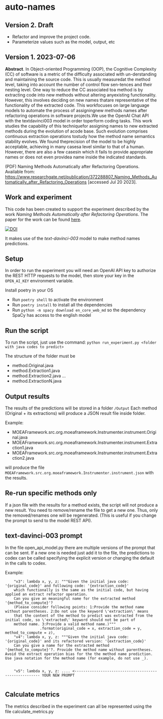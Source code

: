 # auto-names
## Version 2. Draft
- Refactor and improve the project code.
- Parameterize values such as the model, output, etc

## Version 1. 2023-07-06
**Abstract**. In Object-oriented Programming (OOP), the Cognitive Complexity (CC) of software is a metric of the difficulty associated with un-derstanding and maintaining the source code. This is usually measuredat the method level, taking into account the number of control flow sen-tences and their nesting level. One way to reduce the CC associated toa method is by extracting code into new methods without altering anyexisting functionality. However, this involves deciding on new names thatare representative of the functionality of the extracted code. This workfocuses on large language models to automate the process of assigningnew methods names after refactoring operations in software projects.We use the OpenAI Chat API with the textdavinci003 model in order toperform coding tasks. This work studies the capability of this techniquefor assigning names to new extracted methods during the evolution of acode base. Such evolution comprises continuous extraction operations tostudy how the method name semantics stability evolves. We found theprecision of the model to be highly acceptable, achieving in many casesa level similar to that of a human. However, there are also a few casesin which it fails to provide appropriate names or does not even providea name inside the indicated standards. 

(PDF) Naming Methods Automatically after Refactoring Operations. Available from: https://www.researchgate.net/publication/372288807_Naming_Methods_Automatically_after_Refactoring_Operations [accessed Jul 20 2023].


## Work and experiment
This code has been created to support the experiment described by the work *Naming Methods Automatically after Refactoring Operations*.
The paper for the work can be found [here](https://www.researchgate.net/publication/372288807_Naming_Methods_Automatically_after_Refactoring_Operations).

[![DOI](https://zenodo.org/badge/DOI/10.5281/zenodo.8132928.svg)](https://doi.org/10.5281/zenodo.8132928)


It makes use of the *text-davinci-003* model to make method names predictions.

## Setup
In order to run the experiment you will need an OpenAI API key to authorize the REST HTTP requests to the model, then store your key in the `OPEN_AI_KEY` environment variable.

Install poetry in your OS
- Run `poetry shell` to activate the environment
- Run `poetry install` to install all the dependencies
- Run `python -m spacy download en_core_web_md` so the dependency SpaCy has access to the english model

## Run the script
To run the script, just use the command: ```python run_experiment.py <folder with java codes to predict>```

The structure of the folder must be
- method.Original.java
- method.Extraction1.java
- method.Extraction2.java
...
- method.ExtractionN.java


## Output results
The results of the predictions will be stored in a folder `/Output`
Each method (Original + its extractions) will produce a JSON result file inside folder.


Example:

- MOEAFramework.src.org.moeaframework.Instrumenter.instrument.Original.java
- MOEAFramework.src.org.moeaframework.Instrumenter.instrument.Extraction1.java
- MOEAFramework.src.org.moeaframework.Instrumenter.instrument.Extraction2.java


will produce the file `MOEAFramework.src.org.moeaframework.Instrumenter.instrument.json` with the results.

## Re-run specific methods only
If a json file with the results for a method exists, the script will not produce a new result. You need to remove/rename the file to get a new one. Thus, only the removed/renames one will be regenerated. (This is useful if you change the prompt to send to the model REST API).

## text-davinci-003 prompt
In the file open_api_model.py there are multiple versions of the prompt that can be sent. If a new one is needed just add it to the file, the predictions to codex can be called specifying the explicit version or changing the default in the calls to codex.


Example:
```
    "v3": lambda x, y, z: """Given the initial java code: '{original_code}' and following code: '{extraction_code}' 
    which functionally is the same as the initial code, but having applied an extract refactor operation. 
    Can you give an meaningful name for the extracted method '{method_to_compute}'? 
    (Please consider following points: 1:Provide the method name without parentheses. 2:Do not use the keyword \'extraction\' means 
    that the content of the method to predict was extracted from the initial code, so \'extracted\' keyword should not be part of 
    method name. 3:Provide a valid method name.)"""
                .format(original_code = x, extraction_code = y, method_to_compute = z),
    "v4": lambda x, y, z: """Given the initial java code: '{original_code}' and its refactored version: '{extraction_code}' 
    Can you give a name for the extracted method '{method_to_compute}'?. Provide the method name without parentheses. Avoid the extract operation bias for the the method name prediction. Use java notation for the method name (for example, do not use _).
    
    
    "v5": lambda x, y, z: .... <------------------------------------------------------ YOUR NEW PROMPT
    
```

## Calculate metrics
The metrics described in the experiment can all be represented using the file calculate_metrics.py
